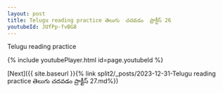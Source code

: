 ```yaml
---
layout: post
title: Telugu reading practice తెలుగు  చదవడం  ప్రాక్టీస్ 26
youtubeId: JUfPp-fvBG8
---
```

 
 
Telugu reading practice
 
 
 
 
 


{% include youtubePlayer.html id=page.youtubeId %}
 
[Next]({{ site.baseurl }}{% link  split2/_posts/2023-12-31-Telugu reading practice తెలుగు  చదవడం  ప్రాక్టీస్ 27.md%})
 
